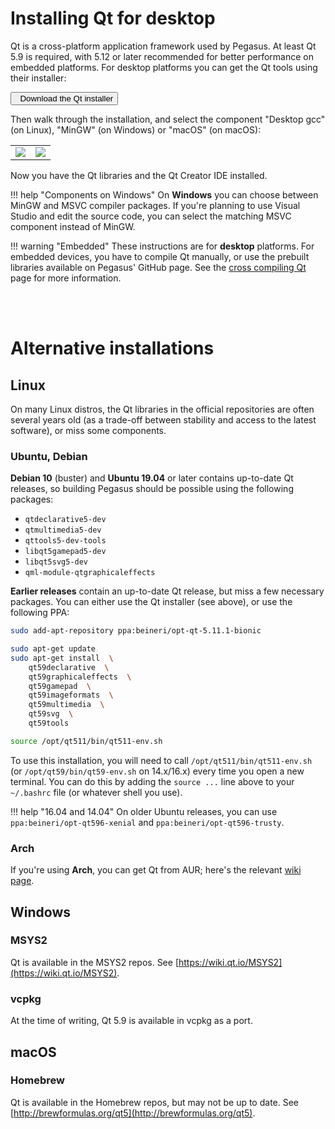 # Installing Qt for desktop

Qt is a cross-platform application framework used by Pegasus. At least Qt 5.9 is required, with 5.12 or later recommended for better performance on embedded platforms. For desktop platforms you can get the Qt tools using their installer:

<a href="https://www1.qt.io/download-open-source/"><button type="button" class="btn btn-success"><i class="fa fa-cloud-download"></i> &nbsp; Download the Qt installer</button></a>

Then walk through the installation, and select the component "Desktop gcc" (on Linux), "MinGW" (on Windows) or "macOS" (on macOS):

<table><tr>
    <td><img style="max-width:100%" src="../img/install-qt-2.png"></td>
    <td><img style="max-width:100%" src="../img/install-qt-6.png"></td>
</tr></table>

Now you have the Qt libraries and the Qt Creator IDE installed.

!!! help "Components on Windows"
    On **Windows** you can choose between MinGW and MSVC compiler packages. If you're planning to use Visual Studio and edit the source code, you can select the matching MSVC component instead of MinGW.

!!! warning "Embedded"
    These instructions are for **desktop** platforms. For embedded devices, you have to compile Qt manually, or use the prebuilt libraries available on Pegasus' GitHub page. See the [cross compiling Qt](cross-compile-qt.md) page for more information.

<br><br>

# Alternative installations

## Linux

On many Linux distros, the Qt libraries in the official repositories are often several years old (as a trade-off between stability and access to the latest software), or miss some components.

### Ubuntu, Debian

**Debian 10** (buster) and **Ubuntu 19.04** or later contains up-to-date Qt releases, so building Pegasus should be possible using the following packages:

- `qtdeclarative5-dev`
- `qtmultimedia5-dev`
- `qttools5-dev-tools`
- `libqt5gamepad5-dev`
- `libqt5svg5-dev`
- `qml-module-qtgraphicaleffects`

**Earlier releases** contain an up-to-date Qt release, but miss a few necessary packages. You can either use the Qt installer (see above), or use the following PPA:

```sh
sudo add-apt-repository ppa:beineri/opt-qt-5.11.1-bionic

sudo apt-get update
sudo apt-get install  \
    qt59declarative  \
    qt59graphicaleffects  \
    qt59gamepad  \
    qt59imageformats  \
    qt59multimedia  \
    qt59svg  \
    qt59tools

source /opt/qt511/bin/qt511-env.sh
```

To use this installation, you will need to call `/opt/qt511/bin/qt511-env.sh` (or `/opt/qt59/bin/qt59-env.sh` on 14.x/16.x) every time you open a new terminal. You can do this by adding the `source ...` line above to your `~/.bashrc` file (or whatever shell you use).

!!! help "16.04 and 14.04"
    On older Ubuntu releases, you can use `ppa:beineri/opt-qt596-xenial` and `ppa:beineri/opt-qt596-trusty`.

### Arch

If you're using **Arch**, you can get Qt from AUR; here's the relevant [wiki page](https://wiki.archlinux.org/index.php/qt#Installation).

## Windows

### MSYS2

Qt is available in the MSYS2 repos. See [https://wiki.qt.io/MSYS2](https://wiki.qt.io/MSYS2).

### vcpkg

At the time of writing, Qt 5.9 is available in vcpkg as a port.

## macOS

### Homebrew

Qt is available in the Homebrew repos, but may not be up to date. See [http://brewformulas.org/qt5](http://brewformulas.org/qt5).
